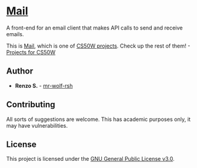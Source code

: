 # [Mail](https://github.com/mr-wolf-rsh/cs50w-mail/)

A front-end for an email client that makes API calls to send and receive emails.

This is [Mail](https://cs50.harvard.edu/web/2020/projects/3/mail/), which is one of [CS50W projects](https://cs50.harvard.edu/web/2020/projects/).
Check up the rest of them! - [Projects for CS50W](https://github.com/stars/mr-wolf-rsh/lists/cs50w/)

## Author

* **Renzo S.** - [mr-wolf-rsh](https://github.com/mr-wolf-rsh/)

## Contributing

All sorts of suggestions are welcome. This has academic purposes only, it may have vulnerabilities.

## License

This project is licensed under the [GNU General Public License v3.0](https://www.gnu.org/licenses/gpl-3.0.html#license-text/).